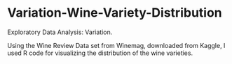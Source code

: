 # Variation-Wine-Variety-Distribution
Exploratory Data Analysis: Variation. 

Using the Wine Review Data set from Winemag, downloaded from Kaggle, I used R code for visualizing the distribution of the wine varieties. 
